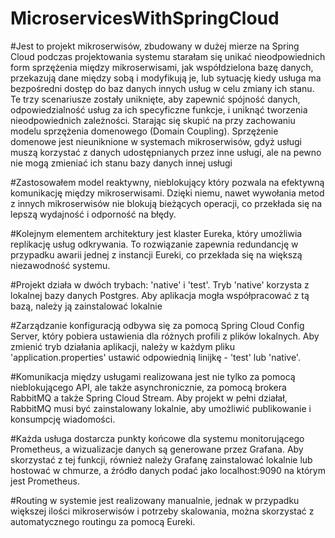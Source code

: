 # MicroservicesWithSpringCloud

#Jest to projekt mikroserwisów, zbudowany w dużej mierze na Spring Cloud podczas projektowania systemu starałam się unikać nieodpowiednich form sprzężenia między mikroserwisami, jak współdzielona bazę danych, przekazują dane między sobą i modyfikują je, lub sytuację kiedy usługa ma bezpośredni dostęp do baz danych innych usług w celu zmiany ich stanu. Te trzy scenariusze zostały uniknięte, aby zapewnić spójność danych, odpowiedzialność usług za ich specyficzne funkcje, i uniknąć tworzenia nieodpowiednich zależności. Starając się skupić na przy zachowaniu modelu sprzężenia domenowego (Domain Coupling). Sprzężenie domenowe jest nieuniknione w systemach mikroserwisów, gdyż usługi muszą korzystać z danych udostępnianych przez inne usługi, ale na pewno nie mogą zmieniać ich stanu bazy danych innej usługi
 
#Zastosowałem model reaktywny, nieblokujący który pozwala na efektywną komunikację między mikroserwisami. Dzięki niemu, nawet wywołania metod z innych mikroserwisów nie blokują bieżących operacji, co przekłada się na lepszą wydajność i odporność na błędy.

#Kolejnym elementem architektury jest klaster Eureka, który umożliwia replikację usług odkrywania. To rozwiązanie zapewnia redundancję w przypadku awarii jednej z instancji Eureki, co przekłada się na większą niezawodność systemu.

#Projekt działa w dwóch trybach: 'native' i 'test'. Tryb 'native' korzysta z lokalnej bazy danych Postgres. Aby aplikacja mogła współpracować z tą bazą, należy ją zainstalować lokalnie

#Zarządzanie konfiguracją odbywa się za pomocą Spring Cloud Config Server, który pobiera ustawienia dla różnych profili z plików lokalnych. Aby zmienić tryb działania aplikacji, należy w każdym pliku 'application.properties' ustawić odpowiednią linijkę - 'test' lub 'native'.

#Komunikacja między usługami realizowana jest nie tylko za pomocą nieblokującego API, ale także asynchronicznie, za pomocą brokera RabbitMQ a także Spring Cloud Stream. Aby projekt w pełni działał, RabbitMQ musi być zainstalowany lokalnie, aby umożliwić publikowanie i konsumpcję wiadomości.

#Każda usługa dostarcza punkty końcowe dla systemu monitorującego Prometheus, a wizualizacje danych są generowane przez Grafana. Aby skorzystać z tej funkcji, również należy Grafanę zainstalować lokalnie lub hostować w chmurze, a źródło danych podać jako localhost:9090 na którym jest Prometheus.

#Routing w systemie jest realizowany manualnie, jednak w przypadku większej ilości mikroserwisów i potrzeby skalowania, można skorzystać z automatycznego routingu za pomocą Eureki.

